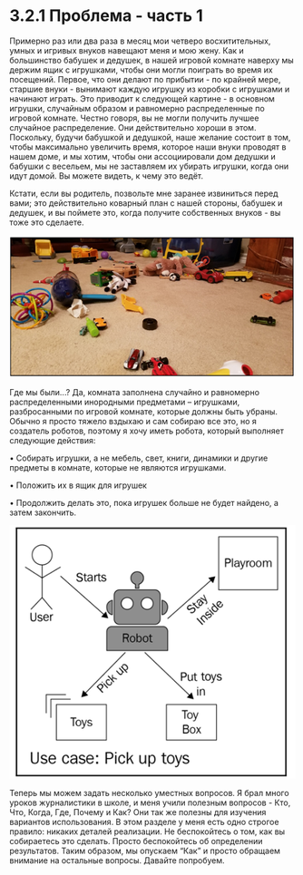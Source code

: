 # 3.2.1 Проблема - часть 1

Примерно раз или два раза в месяц мои четверо восхитительных, умных и игривых внуков навещают меня и мою жену. Как и большинство бабушек и дедушек, в нашей игровой комнате наверху мы держим ящик с игрушками, чтобы они могли поиграть во время их посещений. Первое, что они делают по прибытии - по крайней мере, старшие внуки - вынимают каждую игрушку из коробки с игрушками и начинают играть. Это приводит к следующей картине - в основном игрушки, случайным образом и равномерно распределенные по игровой комнате. Честно говоря, вы не могли получить лучшее случайное распределение. Они действительно хороши в этом. Поскольку, будучи бабушкой и дедушкой, наше желание состоит в том, чтобы максимально увеличить время, которое наши внуки проводят в нашем доме, и мы хотим, чтобы они ассоциировали дом дедушки и бабушки с весельем, мы не заставляем их убирать игрушки, когда они идут домой. Вы можете видеть, к чему это ведёт.

Кстати, если вы родитель, позвольте мне заранее извиниться перед вами; это действительно коварный план с нашей стороны, бабушек и дедушек, и вы поймете это, когда получите собственных внуков - вы тоже это сделаете.

![&#x41F;&#x440;&#x43E;&#x431;&#x43B;&#x435;&#x43C;&#x430;: &#x430;&#x43A;&#x442;&#x443;&#x430;&#x43B;&#x44C;&#x43D;&#x43E;&#x435;, &#x43E;&#x440;&#x438;&#x433;&#x438;&#x43D;&#x430;&#x43B;&#x44C;&#x43D;&#x43E;&#x435; &#x444;&#x43E;&#x442;&#x43E; &#x438;&#x433;&#x440;&#x43E;&#x432;&#x43E;&#x439; &#x43A;&#x43E;&#x43C;&#x43D;&#x430;&#x442;&#x44B; &#x441;&#x440;&#x430;&#x437;&#x443; &#x43F;&#x43E;&#x441;&#x43B;&#x435; &#x432;&#x43D;&#x443;&#x43A;&#x43E;&#x432;. ](.gitbook/assets/image%20%289%29.png)

Где мы были...? Да, комната заполнена случайно и равномерно распределенными инородными предметами – игрушками, разбросанными по игровой комнате, которые должны быть убраны. Обычно я просто тяжело вздыхаю и сам собираю все это, но я создатель роботов, поэтому я хочу иметь робота, который выполняет следующие действия:

•	Собирать игрушки, а не мебель, свет, книги, динамики и другие предметы в комнате, которые не являются игрушками.

•	Положить их в ящик для игрушек

•	Продолжить делать это, пока игрушек больше не будет найдено, а затем закончить.

![](.gitbook/assets/image%20%2814%29.png)

Теперь мы можем задать несколько уместных вопросов. Я брал много уроков журналистики в школе, и меня учили полезным вопросов  - Кто, Что, Когда, Где, Почему и Как? Они так же полезны для изучения вариантов использования. В этом разделе у меня есть одно строгое правило: никаких деталей реализации. Не беспокойтесь о том, как вы собираетесь это сделать. Просто беспокойтесь об определении результатов. Таким образом, мы опускаем “Как” и просто обращаем внимание на остальные вопросы. Давайте попробуем.



